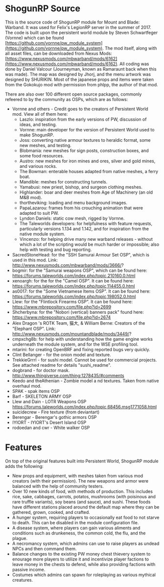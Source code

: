 # ShogunRP Source

This is the source code of ShogunRP module for Mount and Blade: Warband. It was used for Felix's LegionRP server in the summer of 2017. The code is built upon the persistent world module by Steven Schwartfeger (Vornne) which can be found [https://github.com/vornne/pw_module_system](https://github.com/vornne/pw_module_system). The mod itself, along with all asset files, can be downloaded from Nexus Mods: [https://www.nexusmods.com/mbwarband/mods/6162](https://www.nexusmods.com/mbwarband/mods/6162). All coding was done by Daniel Valcour (Journeyman, known as Ramaraunt back when this was made). The map was designed by Jhorj, and the menu artwork was designed by SHURIKIN. Most of the japanese props and items were taken from the Gokokujo mod with permission from phlpp, the author of that mod.

There are also over 100 different open source packages, commonly refeered to by the community as OSPs, which are as follows:

- Vornne and others - Credit goes to the creators of Persistent World mod. View all of them here:
  - Laszlo: inspiration from the early versions of PW, discussion of ideas, and testing.
  - Vornne: main developer for the version of Persistent World used to make ShogunRP.
  - Joss: converting native armour textures to heraldic format, some new meshes, and testing.
  - Blobmania: new meshes for sign posts, construction boxes, and some food resources.
  - Austro: new meshes for iron mines and ores, silver and gold mines, and various rocks.
  - The Bowman: enterable houses adapted from native meshes, a ferry boat.
  - Mandible: meshes for constructing tunnels.
  - Yamabusi: new priest, bishop, and surgeon clothing meshes.
  - Highlander: boar and deer meshes from Age of Machinery (an old M&B mod).
  - thortheviking: loading and menu background images.
  - PapaLazarou: frames from his crouching animation that were adapted to suit PW.
  - Lyndon Daniels: static cow mesh, rigged by Vornne.
  - The Taleworlds developers: for helpfulness with feature requests, particularly versions 1.134 and 1.142, and for inspiration from the native module system.
  - Vincenzo: for helping drive many new warband releases - without which a lot of the scripting would be much harder or impossible; also help with testing and bug reporting.
- SacredStoneHead: for the "SSH Samurai Armour Set OSP", which is used in
this mod. Link: http://www.nexusmods.com/mbwarband/mods/3666/?
- bogmir: for the "Samurai weapons OSP", which can be found here:
https://forums.taleworlds.com/index.php/topic,210160.0.html
- xenoargh: for the for the "Camel OSP". It can be found here:
https://forums.taleworlds.com/index.php/topic,114455.0.html
- as0017: for the "Some Vietnamese Items OSP". It can be found here:
https://forums.taleworlds.com/index.php/topic,198052.0.html
- Llew: for the "Flintlock Firearms OSP". It can be found here:
https://www.mbrepository.com/file.php?id=2699
- Shcherbyna: for the "Nobori (vertical) banners pack" found here:
https://www.mbrepository.com/file.php?id=2674
- Alex Dragon 's ROTK Team, 猫大, & William Berne: Creators of the "Elephant OSP". Link:
http://www.nexusmods.com/mountandblade/mods/3449/?
- cmpxchg8b: for help with understanding how the game engine works underneath the module system, and for the WSE profiling tool.
- mtarini: for creating OpenBRF and fixing reported bugs very quickly.
- Clint Bellanger - for the onion model and texture.
- TrekkieGrrrl - for sushi model. Cannot be used for commercial projects. See attached readme for details "sushi_readme".
- dogbrand - for doctor mask. http://www.thingiverse.com/thing:1278435/#comments
- Keedo and theAthenian - Zombie model a nd textures. Taken from native overhaul mod.
- SPAK - spak items OSP
- Barf - SKELETON ARMY OSP
- Llew and Dain - LOTR Weapons OSP https://forums.taleworlds.com/index.php/topic,68456.msg1771058.html
- suicidecrew - Fire texture (from deviantart)
- Berengar - Berengar's gothic armors OSP
- IYIORT - IYIORT's Desert Island OSP
- rodoedan and cwr - White walker OSP

# Features

On top of the original features built into Persistent World, ShogunRP module adds the following:

* New props and equipment, with meshes taken from various mod creators (with their permission). The new weapons and armor were balanced with the help of community testers.
* Over 10 new kinds of food, with methods of production. This includes rice, sake, cabbages, carrots, potatos, mushrooms (with poisinous and rare truffle variants), soy beans (and sauce), and sushi. These foods have different stations placed around the default map where they can be gathered, grown, cooked, and crafted.
* A hunger system, requiring players to occasionally eat food to not starve to death. This can be disabled in the module configuration file.
* A disease system, where players can gain various aliments and conditions such as drunkeness, the common cold, the flu, and the plague.
* A necromancy system, which admins can use to raise players as undead NPCs and then command them.
* Balance changes to the existing PW money chest thievery system to enourage more players to utilize it and incentivize player factions to leave money in the chests to defend, while also providing factions with passive income.
* Costumes which admins can spawn for roleplaying as various mythical creatures.
